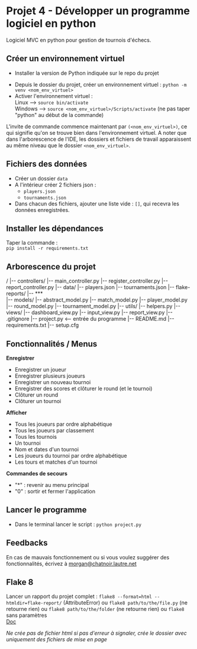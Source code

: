 
# Projet 4 - Développer un programme logiciel en python 
Logiciel MVC en python pour gestion de tournois d'échecs. 


## Créer un environnement virtuel 

*  Installer la version de Python indiquée sur le repo du projet     
<!-- *  Copier le dossier téléchargé et extrait   -->
*  Depuis le dossier du projet, créer un environnement virtuel : `python -m venv <nom_env_virtuel>`     
*  Activer l'environnement virtuel :      
Linux --> `source bin/activate`        
Windows --> `source <nom_env_virtuel>/Scripts/activate` (ne pas taper "python" au début de la commande)     
     
L'invite de commande commence maintenant par 
`(<nom_env_virtuel>)`, ce qui signifie qu'on se trouve bien dans l'environnement virtuel. 
A noter que dans l'arborescence de l'IDE, les dossiers et fichiers de travail apparaissent au même niveau que le dossier `<nom_env_virtuel>`. 


## Fichiers des données 
*  Créer un dossier `data` 
*  A l'intérieur créer 2 fichiers json : 
    - `players.json` 
    - `tournaments.json` 
*  Dans chacun des fichiers, ajouter une liste vide : `[]`, qui recevra les données enregistrées. 


## Installer les dépendances 
Taper la commande :     
`pip install -r requirements.txt` 


## Arborescence du projet 

<racine du projet>/ 
    |-- controllers/
        |-- main_controller.py 
        |-- register_controller.py 
        |-- report_controller.py 
    |-- data/ 
        |-- players.json 
        |-- tournaments.json 
    |-- flake-reports/ 
        |-- ***  
    |-- models/ 
        |-- abstract_model.py 
        |-- match_model.py 
        |-- player_model.py 
        |-- round_model.py 
        |-- tournament_model.py 
    |-- utils/ 
        |-- helpers.py 
    |-- views/ 
        |-- dashboard_view.py 
        |-- input_view.py 
        |-- report_view.py 
    |-- .gitignore 
    |-- project.py          <-- entrée du programme 
    |-- README.md 
    |-- requirements.txt 
    |-- setup.cfg  <!-- config flake8 --> 


## Fonctionnalités / Menus 

**Enregistrer** 
* Enregistrer un joueur 
* Enregistrer plusieurs joueurs 
* Enregistrer un nouveau tournoi 
* Enregistrer des scores et clôturer le round (et le tournoi) 
* Clôturer un round 
* Clôturer un tournoi 

**Afficher** 
* Tous les joueurs par ordre alphabétique 
* Tous les joueurs par classement  <!-- pas demandé mais c'est fait --> 
* Tous les tournois 
* Un tournoi 
* Nom et dates d'un tournoi 
* Les joueurs du tournoi par ordre alphabétique 
* Les tours et matches d'un tournoi 

**Commandes de secours** 
* "*" : revenir au menu principal 
* "0" : sortir et fermer l'application  


## Lancer le programme 
*  Dans le terminal lancer le script : 
`python project.py` 


## Feedbacks 
En cas de mauvais fonctionnement ou si vous voulez suggérer des fonctionnalités, écrivez à morgan@chatnoir.lautre.net 


## Flake 8 
Lancer un rapport du projet complet : 
`flake8 --format=html --htmldir=flake-report/` (AttributeError) ou 
`flake8 path/to/the/file.py` (ne retourne rien) ou 
`flake8 path/to/the/folder` (ne retourne rien) ou 
`flake8` sans paramètres  
[Doc](https://flake8.pycqa.org/en/latest/)

*Ne crée pas de fichier html si pas d'erreur à signaler, crée le dossier avec uniquement des fichiers de mise en page* 

